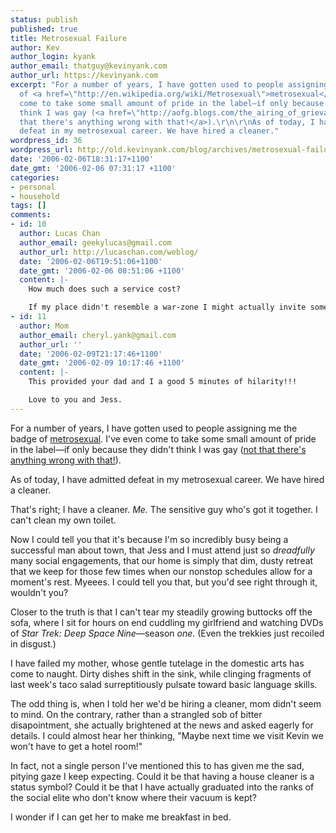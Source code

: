 ```yaml
---
status: publish
published: true
title: Metrosexual Failure
author: Kev
author_login: kyank
author_email: thatguy@kevinyank.com
author_url: https://kevinyank.com
excerpt: "For a number of years, I have gotten used to people assigning me the badge
  of <a href=\"http://en.wikipedia.org/wiki/Metrosexual\">metrosexual</a>. I've even
  come to take some small amount of pride in the label—if only because they didn't
  think I was gay (<a href=\"http://aofg.blogs.com/the_airing_of_grievances/2006/01/not_that_theres.html\">not
  that there's anything wrong with that!</a>).\r\n\r\nAs of today, I have admitted
  defeat in my metrosexual career. We have hired a cleaner."
wordpress_id: 36
wordpress_url: http://old.kevinyank.com/blog/archives/metrosexual-failure/
date: '2006-02-06T18:31:17+1100'
date_gmt: '2006-02-06 07:31:17 +1100'
categories:
- personal
- household
tags: []
comments:
- id: 10
  author: Lucas Chan
  author_email: geekylucas@gmail.com
  author_url: http://lucaschan.com/weblog/
  date: '2006-02-06T19:51:06+1100'
  date_gmt: '2006-02-06 08:51:06 +1100'
  content: |-
    How much does such a service cost?

    If my place didn't resemble a war-zone I might actually invite some people over.  :)
- id: 11
  author: Mom
  author_email: cheryl.yank@gmail.com
  author_url: ''
  date: '2006-02-09T21:17:46+1100'
  date_gmt: '2006-02-09 10:17:46 +1100'
  content: |-
    This provided your dad and I a good 5 minutes of hilarity!!!

    Love to you and Jess.
---
```

<p>For a number of years, I have gotten used to people assigning me the badge of <a href="http://en.wikipedia.org/wiki/Metrosexual">metrosexual</a>. I've even come to take some small amount of pride in the label—if only because they didn't think I was gay (<a href="http://aofg.blogs.com/the_airing_of_grievances/2006/01/not_that_theres.html">not that there's anything wrong with that!</a>).</p>
<p>As of today, I have admitted defeat in my metrosexual career. We have hired a cleaner.<a id="more"></a><a id="more-36"></a></p>
<p>That's right; I have a cleaner. <em>Me.</em> The sensitive guy who's got it together. I can't clean my own toilet.</p>
<p>Now I could tell you that it's because I'm so incredibly busy being a successful man about town, that Jess and I must attend just so <em>dreadfully</em> many social engagements, that our home is simply that dim, dusty retreat that we keep for those few times when our nonstop schedules allow for a moment's rest. Myeees. I could tell you that, but you'd see right through it, wouldn't you?</p>
<p>Closer to the truth is that I can't tear my steadily growing buttocks off the sofa, where I sit for hours on end cuddling my girlfriend and watching DVDs of <cite>Star Trek: Deep Space Nine</cite>—season <em>one</em>. (Even the trekkies just recoiled in disgust.)</p>
<p>I have failed my mother, whose gentle tutelage in the domestic arts has come to naught. Dirty dishes shift in the sink, while clinging fragments of last week's taco salad surreptitiously pulsate toward basic language skills.</p>
<p>The odd thing is, when I told her we'd be hiring a cleaner, mom didn't seem to mind. On the contrary, rather than a strangled sob of bitter disapointment, she actually brightened at the news and asked eagerly for details. I could almost hear her thinking, "Maybe next time we visit Kevin we won't have to get a hotel room!"</p>
<p>In fact, not a single person I've mentioned this to has given me the sad, pitying gaze I keep expecting. Could it be that having a house cleaner is a status symbol? Could it be that I have actually graduated into the ranks of the social elite who don't know where their vacuum is kept?</p>
<p>I wonder if I can get her to make me breakfast in bed.</p>
